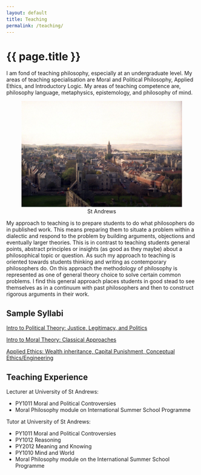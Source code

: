 ```yaml
---
layout: default
title: Teaching
permalink: /teaching/
---
```

# {{ page.title }}

I am fond of teaching philosophy, especially at an undergraduate level. My areas of teaching specialisation are Moral and Political Philosophy, Applied Ethics, and Introductory Logic. My areas of teaching competence are, philosophy language, metaphysics, epistemology, and philosophy of mind. 

<figure style="text-align:center;">
<img src="/assets/standrews.jpg" alt="standrews"/>
<figcaption> St Andrews </figcaption>
</figure>

<!--
As a Tutor, my experience is in small-group teaching (5--10 students) for undergraduate modules in moral and political philosophy. This primarily involved teaching a mix of foundational moral philosophy (eg. Utilitarianism, Kantian Deontology, Contractualism and Virtue Ethics), applied ethics topics (eg. abortion and animal rights), and foundational political philosophy (eg. Liberalism, Democratic Theory, Distributive Justice, and Multiculturalism). I have also tutored undergraduate modules in introductory classical logic, philosophy of language, epistemology, metaphysics, and philosophy of mind.

As a Lecturer, my experience is in undergraduate lecturing (50--100 students) in political philosophy and applied ethics. In political philosophy, I lectured on the first-year PY1011 Moral and Political Controversies" module on Rawlsian Political Liberalism and its differences from Millian Liberalism and Libertarianism. In Applied Ethics, I lectured on the ethics of Capital Punishment, and the ethics of Wealth Inheritance in the St Andrews International Summer School Programme.
-->

My approach to teaching is to prepare students to do what philosophers do in published work. This means preparing them to situate a problem within a dialectic and respond to the problem by building arguments, objections and eventually larger theories. This is in contrast to teaching students general points, abstract principles or insights (as good as they maybe) about a philosophical topic or question. As such my approach to teaching is oriented towards students thinking and writing as contemporary philosophers do. On this approach the methodology of philosophy is represented as one of general theory choice to solve certain common problems. I find this general approach places students in good stead to see themselves as in a continuum with past philosophers and then to construct rigorous arguments in their work.

## Sample Syllabi

[Intro to Political Theory: Justice, Legitimacy, and Politics](https://docs.google.com/document/d/1uRMFTqr_pztGGmLkpNnrPDwvydR6ZTEq00ZkD0rkk44/edit?usp=sharing)

[Intro to Moral Theory: Classical Approaches](https://docs.google.com/document/d/1SH-8-m-BjyC2KzySUws-TILeefsoy7rTnWapTgd0zC4/edit?usp=sharing)

[Applied Ethics: Wealth inheritance, Capital Punishment, Conceptual Ethics/Engineering](https://docs.google.com/document/d/1-DJiQK3G5Q9jiY6lq3JRFsUyLM6gG8NWPjPy7ViIp-M/edit?usp=sharing)

## Teaching Experience

Lecturer at University of St Andrews:
- PY1011 Moral and Political Controversies
- Moral Philosophy module on International Summer School Programme

Tutor at University of St Andrews:
- PY1011 Moral and Political Controversies
- PY1012 Reasoning
- PY2012 Meaning and Knowing
- PY1010 Mind and World
- Moral Philosophy module on the International Summer School Programme
